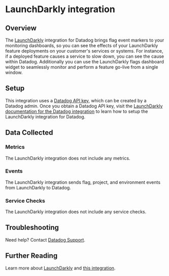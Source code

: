 # LaunchDarkly integration

## Overview


The [LaunchDarkly][1] integration for Datadog brings flag event markers to your monitoring dashboards, so you can see the effects of your LaunchDarkly feature deployments on your customer's services or systems. For instance, if a deployed feature causes a service to slow down, you can see the cause within Datadog. Additionally you can use the LaunchDarkly flags dashboard widget to seamlessly monitor and perform a feature go-live from a single window. 

## Setup

This integration uses a [Datadog API key][2], which can be created by a Datadog admin. Once you obtain a Datadog API key, visit the [LaunchDarkly documentation for the Datadog integration][3] to learn how to setup the LaunchDarkly integration for Datadog.


## Data Collected

### Metrics

The LaunchDarkly integration does not include any metrics.

### Events

The LaunchDarkly integration sends flag, project, and environment events from LaunchDarkly to Datadog.

### Service Checks

The LaunchDarkly integration does not include any service checks.

## Troubleshooting

Need help? Contact [Datadog Support][4].

## Further Reading

Learn more about [LaunchDarkly][1] and [this integration][3].

[1]: https://launchdarkly.com
[2]: https://app.datadoghq.com/account/settings#api
[3]: https://docs.launchdarkly.com/docs/datadog
[4]: https://docs.datadoghq.com/help/
